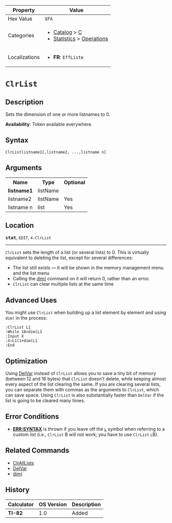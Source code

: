 | Property      | Value |
|---------------|-------|
| Hex Value     | `$FA`|
| Categories    | <ul><li>[Catalog](<../categories/Catalog.md>) > [C](<../categories/Catalog.md#C>)</li><li>[Statistics](<../categories/Statistics.md>) > [Operations](<../categories/Statistics.md#Operations>)</li></ul> |
| Localizations | <ul><li><b>FR</b>: `EffListe `</li></ul> |

# `ClrList `

## Description
Sets the dimension of one or more listnames to 0.


<b>Availability</b>: Token available everywhere.

## Syntax
`ClrListlistname1[,listname2, ...,listname n]`

## Arguments
<table>
<tr><th>Name</th><th>Type</th><th>Optional</th></tr>

<tr><td><b>listname1</b></td><td>listName</td><td></td></tr>

<tr><td>listname2</td><td>listName</td><td>Yes</td></tr>

<tr><td>listname n</td><td>list</td><td>Yes</td></tr>

</table>

## Location
<tt><kbd><b>stat</b></kbd></tt>, `EDIT`, `4:ClrList`
<hr>

`ClrList` sets the length of a list (or several lists) to 0. This is virtually equivalent to deleting the list, except for several differences:

*   The list still exists — it will be shown in the memory management menu and the list menu
*   Calling the [dim(](/dim) command on it will return 0, rather than an error.
*   `ClrList` can clear multiple lists at the same time

## Advanced Uses

You might use `ClrList` when building up a list element by element and using `dim(` in the process:

```ti-basic
:ClrList L1
:While 10>dim(L1
:Input X
:X→L1(1+dim(L1
:End
```

## Optimization

Using [DelVar](/delvar) instead of `ClrList` allows you to save a tiny bit of memory (between 12 and 16 bytes) that `ClrList` doesn't delete, while keeping almost every aspect of the list clearing the same. If you are clearing several lists, you can separate them with commas as the arguments to `ClrList`, which can save space. Using `ClrList` is also substantially faster than `DelVar` if the list is going to be cleared many times.

## Error Conditions

*   **[ERR:SYNTAX](/errors#syntax)** is thrown if you leave off the [ʟ](/l) symbol when referring to a custom list (i.e., `ClrList` B will not work; you have to use `ClrList` ʟB).

## Related Commands

*   [ClrAllLists](/clralllists)
*   [DelVar](/delvar)
*   [dim(](/dim)

## History
| Calculator | OS Version | Description |
|------------|------------|-------------|
| <b>TI-82</b> | 1.0 | Added |


